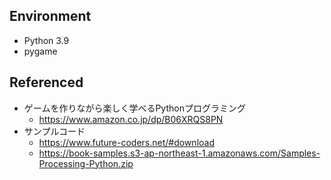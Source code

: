 ## Environment
- Python 3.9
- pygame

## Referenced
- ゲームを作りながら楽しく学べるPythonプログラミング
    - https://www.amazon.co.jp/dp/B06XRQS8PN
- サンプルコード
    - https://www.future-coders.net/#download
    - https://book-samples.s3-ap-northeast-1.amazonaws.com/Samples-Processing-Python.zip